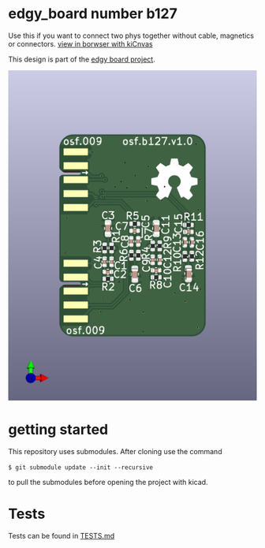 # edgy_board number b127
Use this if you want to connect two phys together without cable, magnetics or connectors. 
[view in borwser with kiCnvas](https://kicanvas.org/?github=https://github.com/skunkforce/b127_009_to_009_phy_to_phy/board)

This design is part of the [edgy board project](https://github.com/skunkforce/edgy_boards).

![](/board/board.png)

# getting started
This repository uses submodules. After cloning use the command 

```$ git submodule update --init --recursive```

to pull the submodules before opening the project with kicad. 

# Tests
Tests can be found in [TESTS.md](TESTS.md)

